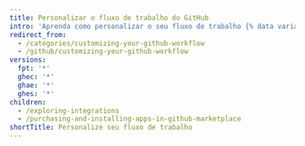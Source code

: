 ```yaml
---
title: Personalizar o fluxo de trabalho do GitHub
intro: 'Aprenda como personalizar o seu fluxo de trabalho {% data variables.product.prodname_dotcom %} com extensões, integrações, {% data variables.product.prodname_marketplace %} e webhooks.'
redirect_from:
  - /categories/customizing-your-github-workflow
  - /github/customizing-your-github-workflow
versions:
  fpt: '*'
  ghec: '*'
  ghae: '*'
  ghes: '*'
children:
  - /exploring-integrations
  - /purchasing-and-installing-apps-in-github-marketplace
shortTitle: Personalize seu fluxo de trabalho
---
```


